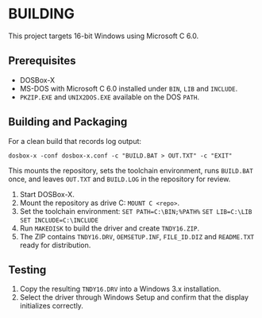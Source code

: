 
# BUILDING

This project targets 16-bit Windows using Microsoft C 6.0.

## Prerequisites

- DOSBox-X
- MS-DOS with Microsoft C 6.0 installed under `BIN`, `LIB` and `INCLUDE`.
- `PKZIP.EXE` and `UNIX2DOS.EXE` available on the DOS `PATH`.

## Building and Packaging

For a clean build that records log output:

```
dosbox-x -conf dosbox-x.conf -c "BUILD.BAT > OUT.TXT" -c "EXIT"
```

This mounts the repository, sets the toolchain environment, runs
`BUILD.BAT` once, and leaves `OUT.TXT` and `BUILD.LOG` in the repository
for review.

1. Start DOSBox-X.
2. Mount the repository as drive C: `MOUNT C <repo>`.
3. Set the toolchain environment:
   ``SET PATH=C:\BIN;%PATH%``
   ``SET LIB=C:\LIB``
   ``SET INCLUDE=C:\INCLUDE``
4. Run `MAKEDISK` to build the driver and create `TNDY16.ZIP`.
5. The ZIP contains `TNDY16.DRV`, `OEMSETUP.INF`,
   `FILE_ID.DIZ` and `README.TXT` ready for distribution.


## Testing

1. Copy the resulting `TNDY16.DRV` into a Windows 3.x installation.
2. Select the driver through Windows Setup and confirm that the display initializes correctly.


